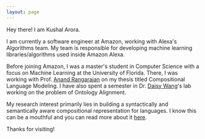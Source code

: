```yaml
---
layout: page 
---
```


Hey there! I am Kushal Arora.

I am currently a software engineer at Amazon, working with Alexa's Algorithms team. My team is responsible for developing machine learning libraries/algorithms used inside Amazon Alexa.

Before joining Amazon, I was a master's student in Computer Science with a focus on Machine Learning at the University of Florida. There, I was working with Prof. [Anand Rangarajan](http://www.cise.ufl.edu/~anand/) on my thesis titled Compositional Language Modeling. I have also spent a semester in Dr. [Daisy Wang](http://dsr.cise.ufl.edu/daisyw/)'s lab working on the problem of Ontology Alignment.

My research interest primarily lies in building a syntactically and semantically aware compositional representation for languages. I know this can be a mouthful and you can read more about it [here](/research_statement).


Thanks for visiting!
